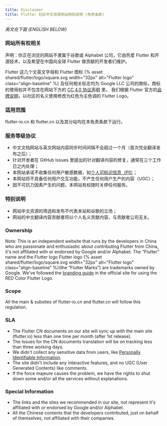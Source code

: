 ```yaml
---
title: Disclaimer
title: Flutter 社区中文资源网站特别说明 (免责条款)
---
```


*英文在下面 (ENGLISH BELOW)*

### 网站所有权相关

声明：你正在浏览的网站不隶属于谷歌或 Alphabet 公司，它由热爱 Flutter 和开源技术，以及希望在中国向全球 Flutter 做贡献的开发者们维护。

Flutter 这几个文英文字母和 Flutter 图标 {% asset shared/flutter/logo/square.svg width="32px" alt="Flutter logo" class="align-baseline" %}
及任何相关标志均为 Google LLC 公司的商标，商标的使用权并不包含在网站下方的 [CC 4.0 协议声明](https://creativecommons.org/licenses/by/4.0/) 里。
我们根据 Flutter 官方的[品牌说明](https://flutter.dev/brand)，以社区的名义使用修改为红色为主色调的 Flutter Logo。

### 适用范围

flutter-io.cn 和 flutter.cn 以及其分站均在本免责条款下运行。

### 服务等级协议

* 中文文档网站与英文网站内容同步时间间隔不会超过一个月（首次完全翻译发布之后）；
* 针对开发者在 GitHub Issues 里提出的针对翻译内容的修复，通常在三个工作日之内处理；
* 本网站承诺不收集任何用户敏感数据，如[个人可标识信息（PII）](https://support.google.com/analytics/answer/7686480)；
* 本网站将不具备任何用户交互功能，不产生任何用户生产的内容（UGC）；
* 因不可抗力因素产生的问题，本网站有权随时关停任何服务。

### 特别说明

* 网站中文资源的筛选和发布不代表本站和谷歌的立场；
* 网站的中文翻译内容贡献者将以个人名义贡献内容，与贡献者公司无关。

### Ownership

Note: This is an independent website that runs by the developers in China
who are passionate and enthusiastic about contributing Flutter from China,
it's not affiliated with or endorsed by Google and/or Alphabet.
The “Flutter” name and the Flutter logo Flutter logo {% asset shared/flutter/logo/square.svg width="32px" alt="Flutter logo" class="align-baseline" %}(the “Flutter Marks”) are trademarks owned by Google.
We've followed the [branding guide](https://flutter.dev/brand) in the official site for using the RED Color Flutter Logo.

### Scope

All the main & subsites of flutter-io.cn and flutter.cn will follow this regulation.

### SLA

* The Flutter CN documents on our site will sync up with the main site (flutter.io) less than one time per month (after 1st release).
* The Issues for the CN documents translation will be on tracking less than three working days.
* We didn't collect any sensitive data from users, like [Personally Identifiable Information](https://support.google.com/analytics/answer/7686480).
* The site didn't include any interactive features, and no UGC (User Generated Contents) like comments.
* If the force majeure causes the problem, we have the rights to shut down some and/or all the services without explanations.

### Special Information

* The links and the sites we recommended in our site, not represent it's affiliated with or endorsed by Google and/or Alphabet.
* All the Chinese contents that the developers contributed, just on behalf of themselves, not affiliated with their companies.

